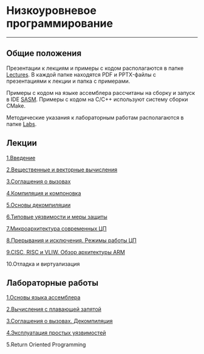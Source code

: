 # Низкоуровневое программирование

---

## Общие положения


Презентации к лекциям и примеры с кодом располагаются
в папке [Lectures](Lectures). В каждой папке 
находятся PDF и PPTX-файлы с презентациями к лекции и папка с примерами.

Примеры с кодом на языке ассемблера рассчитаны на
сборку и запуск в IDE [SASM](https://dman95.github.io/SASM/).
Примеры с кодом на C/C++ используют систему сборки CMake.

Методические указания к лабораторным работам
располагаются в папке [Labs](Labs).

## Лекции

[1.Введение](Lectures/1.Introduction)

[2.Вещественные и векторные вычисления](Lectures/2.FPU_and_SIMD)

[3.Соглашения о вызовах](Lectures/3.Calling_conventions)

[4.Компиляция и компоновка](Lectures/4.Compiling_and_linking)

[5.Основы декомпиляции](Lectures/5.Decompilation)

[6.Типовые уязвимости и меры защиты](Lectures/6.Vulnerabilities)

[7.Микроархитектура современных ЦП](Lectures/7.Microarchitecture)

[8.Прерывания и исключения. Режимы работы ЦП](Lectures/8.IO_and_execution_modes)

[9.CISC, RISC и VLIW. Обзор архитектуры ARM](Lectures/9.ARM)

10.Отладка и виртуализация

## Лабораторные работы

[1.Основы языка ассемблера](Labs/1)

[2.Вычисления с плавающей запятой](Labs/2)

[3.Соглашения о вызовах. Декомпиляция](Labs/3)

[4.Эксплуатация простых уязвимостей](Labs/4)

5.Return Oriented Programming